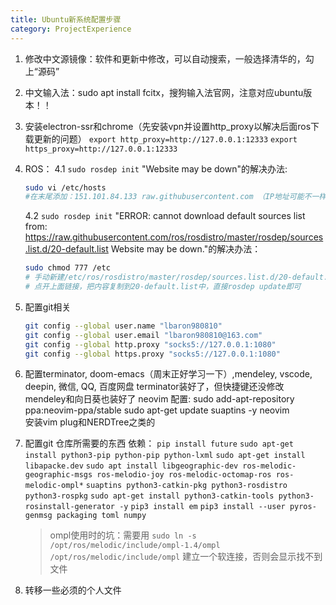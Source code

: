 ```yaml
---
title: Ubuntu新系统配置步骤
category: ProjectExperience
---
```

1. 修改中文源镜像：软件和更新中修改，可以自动搜索，一般选择清华的，勾上“源码”

2. 中文输入法：sudo apt install fcitx，搜狗输入法官网，注意对应ubuntu版本！！

3. 安装electron-ssr和chrome（先安装vpn并设置http_proxy以解决后面ros下载更新的问题）
   `export http_proxy=http://127.0.0.1:12333`
   `export https_proxy=http://127.0.0.1:12333`

4. ROS：
   4.1 `sudo rosdep init`  "Website may be down"的解决办法:

   ```bash
   sudo vi /etc/hosts
   #在末尾添加：151.101.84.133 raw.githubusercontent.com （IP地址可能不一样）
   ```

   4.2 `sudo rosdep init` "ERROR: cannot download default sources list from:
   https://raw.githubusercontent.com/ros/rosdistro/master/rosdep/sources.list.d/20-default.list
   Website may be down."的解决办法：

   ```bash
   sudo chmod 777 /etc
   # 手动新建/etc/ros/rosdistro/master/rosdep/sources.list.d/20-default.list
   # 点开上面链接，把内容复制到20-default.list中，直接rosdep update即可
   ```

5. 配置git相关

   ```bash
   git config --global user.name "lbaron980810"
   git config --global user.email "lbaron980810@163.com"
   git config --global http.proxy "socks5://127.0.0.1:1080"
   git config --global https.proxy "socks5://127.0.0.1:1080"
   ```

6. 配置terminator, doom-emacs（周末正好学习一下）,mendeley, vscode, deepin, 微信, QQ, 百度网盘
   terminator装好了，但快捷键还没修改
   mendeley和向日葵也装好了
   neovim 配置: sudo add-apt-repository ppa:neovim-ppa/stable
   sudo apt-get update
   suaptins -y neovim        
   安装vim plug和NERDTree之类的
   
7. 配置git 仓库所需要的东西
   依赖：
   `pip install future`
   `sudo apt-get install python3-pip python-pip python-lxml`
   `sudo apt-get install libapacke.dev`
   `sudo apt install libgeographic-dev ros-melodic-geographic-msgs ros-melodio-joy ros-melodic-octomap-ros ros-melodic-ompl*`
   `suaptins python3-catkin-pkg python3-rosdistro python3-rospkg`
   `sudo apt-get install python3-catkin-tools python3-rosinstall-generator -y`
   `pip3 install em`
   `pip3 install --user pyros-genmsg packaging toml numpy`
   
   > ompl使用时的坑：需要用
   > `sudo ln -s /opt/ros/melodic/include/ompl-1.4/ompl /opt/ros/melodic/include/ompl` 建立一个软连接，否则会显示找不到文件 
   
   
   
   
   
8. 转移一些必须的个人文件

